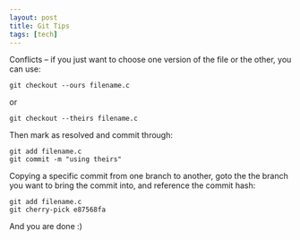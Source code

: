 ```yaml
---
layout: post
title: Git Tips
tags: [tech]
---
```


Conflicts – if you just want to choose one version of the file or the other, you can use:

<pre><code class="language-bash">git checkout --ours filename.c
</code></pre>
or
<pre><code class="language-bash">git checkout --theirs filename.c
</code></pre>

Then mark as resolved and commit through:
<pre><code class="language-bash">git add filename.c
git commit -m "using theirs"
</code></pre>

Copying a specific commit from one branch to another, goto the the branch you want to bring the commit into, and reference the commit hash:
<pre><code class="language-bash">git add filename.c
git cherry-pick e87568fa
</code></pre>

And you are done :)